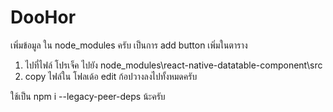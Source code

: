 # DooHor

เพิ่มข้อมูล ใน node_modules ครับ เป็นการ add button เพิ่มในตาราง
 1. ไปที่ไฟล์ โปรเจ็ค ไปยัง node_modules\react-native-datatable-component\src
 2. copy ไฟล์ใน โฟลเด้อ edit ก้อปวางลงไปทั้งหมดครับ

ใช้เป็น npm i --legacy-peer-deps น้ะครับ


